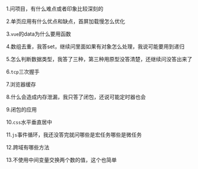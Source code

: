 1.问项目，有什么难点或者印象比较深刻的



2.单页应用有什么优点和缺点，首屏加载慢怎么优化



3.`vue`的data为什么要用函数



4.数组去重，我答set，继续问里面如果有对象怎么处理，我说可能要用到递归



5.怎么判断数据类型，我答了三种，第三种用原型没答清楚，还继续问没答出来了



6.`tcp`三次握手



7.浏览器缓存



8.什么会造成内存泄漏，我只答了闭包，还说可能定时器也会



9.闭包的应用



10.`css`水平垂直居中



11.`js`事件循环，我还没答完就问哪些是宏任务哪些是微任务



12.跨域有哪些方法



13.不使用中间变量交换两个数的值，这个也简单

